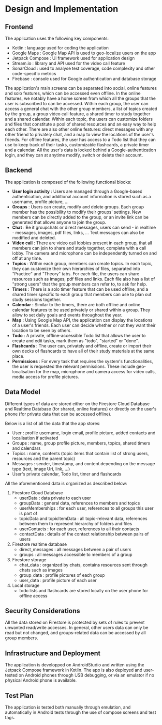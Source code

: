 # Design and Implementation

## Frontend

The application uses the following key components:
- Kotlin : language used for coding the application
- Google Maps : Google Map API is used to geo-localize users on the app
- Jetpack Compose : UI framework used for application design
- Stream.io : library and API used for the video call feature
- SonarCloud : used to analyse test coverage, code complexity and other code-specific metrics
- Firebase : console used for Google authentication and database storage

The application's main screens can be separated into social, online features and solo features, which can be accessed even offline.
In the online features, we notably have a home screen from which all the groups that the user is subscribed to can be accessed. Within each group, the user can access a general chat with the other group members, a list of topics created by the group, a group video call feature, a shared timer to study together and a shared calendar. Within each topic, the users can customize folders and files that constitute a pool of shared resources and an easy way to help each other.
There are also other online features: direct messages with any other friend to privately chat, and a map to view the locations of the user's friends.
For offline features, the user has access to a Todo list that they can use to keep track of their tasks, customizable flashcards, a private timer and a calendar.
All the user's data is locked behind a Google-authentication login, and they can at anytime modify, switch or delete their account.

## Backend

The application is composed of the following functional blocks:
- **User login activity** : Users are managed through a Google-based authentication, and additional account information is stored such as a username, profile picture, ...
- **Groups** : Users can create, modify and delete groups. Each group member has the possibility to modify their groups' settings. New members can be directly added to the group, or an invite link can be generated that allows anyone to join the group.
- **Chat** : Be it groupchats or direct messages, users can send - in realtime - messages, images, pdf files, links, ... Text messages can also be modified and deleted.
- **Video call** : There are video call lobbies present in each group, that all members can join to share and study together, complete with a call lobby. The camera and microphone can be independently turned on and off at any time.
- **Topics** : Within each group, members can create topics. In each topic, they can customize their own hierarchies of files, separated into "Practice" and "Theory" tabs. For each file, the users can share resources such as images, pdf files and links. Each file also has a list of "strong users" that the group members can refer to, to ask for help.
- **Timers** : There is a solo timer feature that can be used offline, and a shared timer specific to each group that members can use to plan out study sessions together.
- **Calendar** : Similar to the timers, there are both offline and online calendar features to be used privately or shared within a group. They allow to set daily goals and events throughout the year.
- **Map** : Using Google Map API, the application can display the locations of a user's friends. Each user can decide whether or not they want their location to be seen by others.
- **Todo** : A private, offline-accessible Todo list that allows the user to create and edit tasks, mark them as "todo", "started" or "done".
- **Flashcards** : The user can, privately and offline, create or import their own decks of flashcards to have all of their study materials at the same place.
- **Permissions** : For every task that requires the system's functionalities, the user is requested the relevant permissions. These include geo-localisation for the map, microphone and camera access for video calls, media access for profile pictures.

## Data Model

Different types of data are stored either on the Firestore Cloud Database and Realtime Database (for shared, online features) or directly on the user's phone (for private data that can be accessed offline).

Below is a list of all the data that the app stores:
- User : profile username, login email, profile picture, added contacts and localisation if activated
- Groups : name, group profile picture, members, topics, shared timers and calendars
- Topics : name, contents (topic items that contain list of strong users, resources and the parent topic)
- Messages : sender, timestamp, and content depending on the message type (text, image Uri, link, ...)
- User's private calendar, Todo list, timer and flashcards

All the aforementioned data is organized as described below:
1) Firestore Cloud Database
   - userData : data private to each user
   - groupData : general data, references to members and topics
   - userMemberships : for each user, references to all groups this user is part of
   - topicData and topicItemData : all topic-relevant data, references between them to represent hierarchy of folders and files
   - userContacts : for each user, references to all their contacts
   - contactData : details of the contact relationship between pairs of users
2) Firestore realtime database
   - direct_messages : all messages between a pair of users
   - groups : all messages accessible to members of a group
3) Firestore storage
   - chat_data : organized by chats, contains resources sent through chats such as images
   - group_data : profile pictures of each group
   - user_data : profile picture of each user
4) Local storage
   - todo lists and flashcards are stored locally on the user phone for offline access

## Security Considerations

All the data stored on Firestore is protected by sets of rules to prevent unwanted read/write accesses.
In general, other users data can only be read but not changed, and groups-related data can be accessed by all group members.

## Infrastructure and Deployment

The application is developped on AndroidStudio and written using the Jetpack Compose framework in Kotlin. The app is also deployed and user-tested on Android phones through USB debugging, or via an emulator if no physical Android phone is available.

## Test Plan

The application is tested both manually through emulation, and automatically in Android tests through the use of compose screens and test tags.